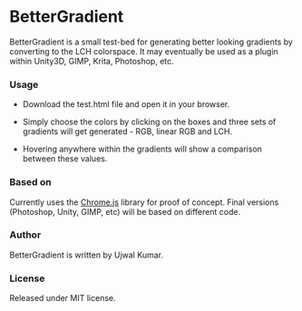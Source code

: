 # BetterGradient

BetterGradient is a small test-bed for generating better looking gradients by converting to the LCH colorspace. It may eventually be used as a plugin within Unity3D, GIMP, Krita, Photoshop, etc.

### Usage

* Download the test.html file and open it in your browser.

* Simply choose the colors by clicking on the boxes and three sets of gradients will get generated - RGB, linear RGB and LCH.

* Hovering anywhere within the gradients will show a comparison between these values.

### Based on

Currently uses the [Chrome.js](https://github.com/gka/chroma.js) library for proof of concept. Final versions (Photoshop, Unity, GIMP, etc) will be based on different code.


### Author

BetterGradient is written by Ujwal Kumar.

### License

Released under MIT license.
